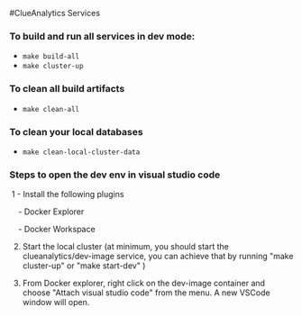 #ClueAnalytics Services

### To build and run all services in dev mode:

- `make build-all`
- `make cluster-up`


### To clean all build artifacts

- `make clean-all`



### To clean your local databases

- `make clean-local-cluster-data`


### Steps to open the dev env in visual studio code

 1 - Install the following plugins

    - Docker Explorer 

    - Docker Workspace



2. Start the local cluster (at minimum, you should start the clueanalytics/dev-image service, you can achieve that by running "make cluster-up" or 
"make start-dev" )



3. From Docker explorer, right click on the dev-image container and choose "Attach visual studio code" from the menu. A new VSCode window will open. 

